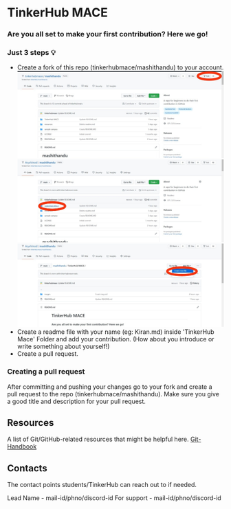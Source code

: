 # TinkerHub MACE
### Are you all set to make your first contribution? Here we go!

###  Just 3 steps 💡
- Create a fork of this repo (tinkerhubmace/mashithandu) to your account.
![alt text](./images/Img1.jpg)
![alt text](./images/Img2.jpg)
![alt text](./images/Img3.jpg)
- Create a readme file with your name (eg: Kiran.md) inside 'TinkerHub Mace' Folder and add your contribution. (How about you introduce or write something about yourself!)
- Create a pull request.

### Creating a pull request

After committing and pushing your changes go to your fork and create a pull request to the repo (tinkerhubmace/mashithandu). Make sure you give a good title and description for your pull request.

## Resources

A list of Git/GitHub-related resources that might be helpful here.
<a href='https://guides.github.com/introduction/git-handbook/'> Git-Handbook </a>

## Contacts

The contact points students/TinkerHub can reach out to if needed.

Lead Name - mail-id/phno/discord-id
For support - mail-id/phno/discord-id 
